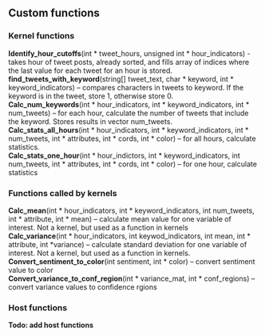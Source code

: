 ## Custom functions 

### Kernel functions
**Identify_hour_cutoffs**(int * tweet_hours, unsigned int * hour_indicators)  - takes hour of tweet posts, already sorted, and fills array of indices where the last value for each tweet for an hour is stored.  <br>
**find_tweets_with_keyword**(string[] tweet_text, char * keyword, int * keyword_indicators) – compares  characters in tweets to keyword.  If the keyword is in the tweet, store 1, otherwise store 0.  <br>
**Calc_num_keywords**(int * hour_indicators, int * keyword_indicators, int * num_tweets) – for each hour, calculate the number of tweets that include the keyword.  Stores results in vector num_tweets. <br>
**Calc_stats_all_hours**(int * hour_indicators, int * keyword_indicators, int * num_tweets, int * attributes, int * cords, int * color) – for all hours, calculate statistics. <br>
**Calc_stats_one_hour**(int * hour_indictors, int * keyword_indicators, int num_tweets, int * attributes, int * cords, int * color) – for one hour, calculate statistics <br>

### Functions called by kernels
**Calc_mean**(int * hour_indicators, int * keyword_indicators, int num_tweets, int * attribute, int * mean) – calculate mean value for one variable of interest.  Not a kernel, but used as a function in kernels <br>
**Calc_variance**(int * hour_indicators, int keywod_indicators, int mean, int * attribute, int *variance) – calculate standard deviation for one variable of interest.  Not a kernel, but used as a function in kernels. <br>
**Convert_sentiment_to_color**(int sentiment, int * color) – convert sentiment value to color <br>
**Convert_variance_to_conf_region**(int * variance_mat, int * conf_regions) – convert variance values to confidence rgions

### Host functions 
**Todo: add host functions**



